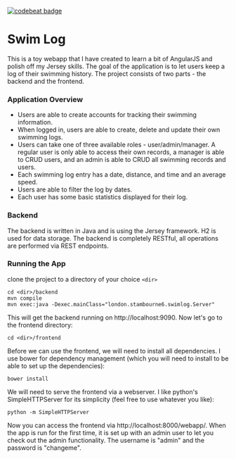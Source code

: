 [![codebeat badge](https://codebeat.co/badges/6ebb23e5-ebdd-449b-84e3-539cb7629030)](https://codebeat.co/projects/github-com-kovalevvlad-swimlog)

# Swim Log
This is a toy webapp that I have created to learn a bit of AngularJS and polish off my Jersey skills. The goal of the application is to let users keep a log of their swimming history. The project consists of two parts - the backend and the frontend.

### Application Overview
 - Users are able to create accounts for tracking their swimming information.
 - When logged in, users are able to create, delete and update their own swimming logs.
 - Users can take one of three available roles - user/admin/manager. A regular user is only able to access their own records, a manager is able to CRUD users, and an admin is able to CRUD all swimming records and users.
 - Each swimming log entry has a date, distance, and time and an average speed.
 - Users are able to filter the log by dates.
 - Each user has some basic statistics displayed for their log.

### Backend
The backend is written in Java and is using the Jersey framework. H2 is used for data storage. The backend is completely RESTful, all operations are performed via REST endpoints.

### Running the App
clone the project to a directory of your choice `<dir>`
```
cd <dir>/backend
mvn compile
mvn exec:java -Dexec.mainClass="london.stambourne6.swimlog.Server"
```
This will get the backend running on http://localhost:9090. Now let's go to the frontend directory:
```
cd <dir>/frontend
```
Before we can use the frontend, we will need to install all dependencies. I use bower for dependency management (which you will need to install to be able to set up the dependencies):
```
bower install
```
We will need to serve the frontend via a webserver. I like python's SimpleHTTPServer for its simplicity (feel free to use whatever you like):
```
python -m SimpleHTTPServer
```
Now you can access the frontend via http://localhost:8000/webapp/. When the app is run for the first time, it is set up with an admin user to let you check out the admin functionality. The username is "admin" and the password is "changeme".
